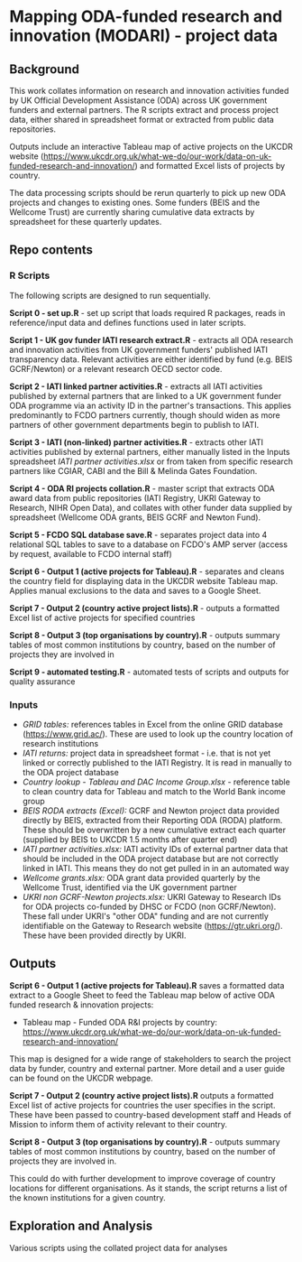 # Mapping ODA-funded research and innovation (MODARI) - project data

## Background
This work collates information on research and innovation activities funded by UK Official Development Assistance (ODA) across UK government funders and external partners. The R scripts extract and process project data, either shared in spreadsheet format or extracted from public data repositories. 

Outputs include an interactive Tableau map of active projects on the UKCDR website (https://www.ukcdr.org.uk/what-we-do/our-work/data-on-uk-funded-research-and-innovation/) and formatted Excel lists of projects by country. 

The data processing scripts should be rerun quarterly to pick up new ODA projects and changes to existing ones. Some funders (BEIS and the Wellcome Trust) are currently sharing cumulative data extracts by spreadsheet for these quarterly updates.

## Repo contents

### R Scripts
The following scripts are designed to run sequentially.

**Script 0 - set up.R** - set up script that loads required R packages, reads in reference/input data and defines functions used in later scripts.

**Script 1 - UK gov funder IATI research extract.R** - extracts all ODA research and innovation activities from UK government funders' published IATI transparency data. Relevant activities are either identified by fund (e.g. BEIS GCRF/Newton) or a relevant research OECD sector code.

**Script 2 - IATI linked partner activities.R** - extracts all IATI activities published by external partners that are linked to a UK government funder ODA programme via an activity ID in the partner's transactions. This applies predominantly to FCDO partners currently, though should widen as more partners of other government departments begin to publish to IATI.

**Script 3 - IATI (non-linked) partner activities.R** - extracts other IATI activities published by external partners, either manually listed in the Inputs spreadsheet *IATI partner activities.xlsx* or  from taken from specific research partners like CGIAR, CABI and the Bill & Melinda Gates Foundation.

**Script 4 - ODA RI projects collation.R** - master script that extracts ODA award data from public repositories (IATI Registry, UKRI Gateway to Research, NIHR Open Data), and collates with other funder data supplied by spreadsheet (Wellcome ODA grants, BEIS GCRF and Newton Fund).

**Script 5 - FCDO SQL database save.R** - separates project data into 4 relational SQL tables to save to a database on FCDO's AMP server (access by request, available to FCDO internal staff)

**Script 6 - Output 1 (active projects for Tableau).R** - separates and cleans the country field for displaying data in the UKCDR website Tableau map. Applies manual exclusions to the data and saves to a Google Sheet.

**Script 7 - Output 2 (country active project lists).R** - outputs a formatted Excel list of active projects for specified countries

**Script 8 - Output 3 (top organisations by country).R** - outputs summary tables of most common institutions by country, based on the number of projects they are involved in

**Script 9 - automated testing.R** - automated tests of scripts and outputs for quality assurance


### Inputs

* *GRID tables:* references tables in Excel from the online GRID database (https://www.grid.ac/). These are used to look up the country location of research institutions
* *IATI returns:* project data in spreadsheet format - i.e. that is not yet linked or correctly published to the IATI Registry. It is read in manually to the ODA project database
* *Country lookup - Tableau and DAC Income Group.xlsx* - reference table to clean country data for Tableau and match to the World Bank income group
* *BEIS RODA extracts (Excel):* GCRF and Newton project data provided directly by BEIS, extracted from their Reporting ODA (RODA) platform. These should be overwritten by a new cumulative extract each quarter (supplied by BEIS to UKCDR 1.5 months after quarter end)
* *IATI partner activities.xlsx:* IATI activity IDs of external partner data that should be included in the ODA project database but are not correctly linked in IATI. This means they do not get pulled in in an automated way
* *Wellcome grants.xlsx:* ODA grant data provided quarterly by the Wellcome Trust, identified via the UK government partner
* *UKRI non GCRF-Newton projects.xlsx:* UKRI Gateway to Research IDs for ODA projects co-funded by DHSC or FCDO (non GCRF/Newton). These fall under UKRI's "other ODA" funding and are not currently identifiable on the Gateway to Research website (https://gtr.ukri.org/). These have been provided directly by UKRI.


## Outputs

**Script 6 - Output 1 (active projects for Tableau).R** saves a formatted data extract to a Google Sheet to feed the Tableau map below of active ODA funded research & innovation projects:

* Tableau map - Funded ODA R&I projects by country: 
https://www.ukcdr.org.uk/what-we-do/our-work/data-on-uk-funded-research-and-innovation/

This map is designed for a wide range of stakeholders to search the project data by funder, country and external partner. More detail and a user guide can be found on the UKCDR webpage.


**Script 7 - Output 2 (country active project lists).R** outputs a formatted Excel list of active projects for countries the user specifies in the script. These have been passed to country-based development staff and Heads of Mission to inform them of activity relevant to their country.


**Script 8 - Output 3 (top organisations by country).R** - outputs summary tables of most common institutions by country, based on the number of projects they are involved in.

This could do with further development to improve coverage of country locations for different organisations. As it stands, the script returns a list of the known institutions for a given country.


## Exploration and Analysis

Various scripts using the collated project data for analyses


